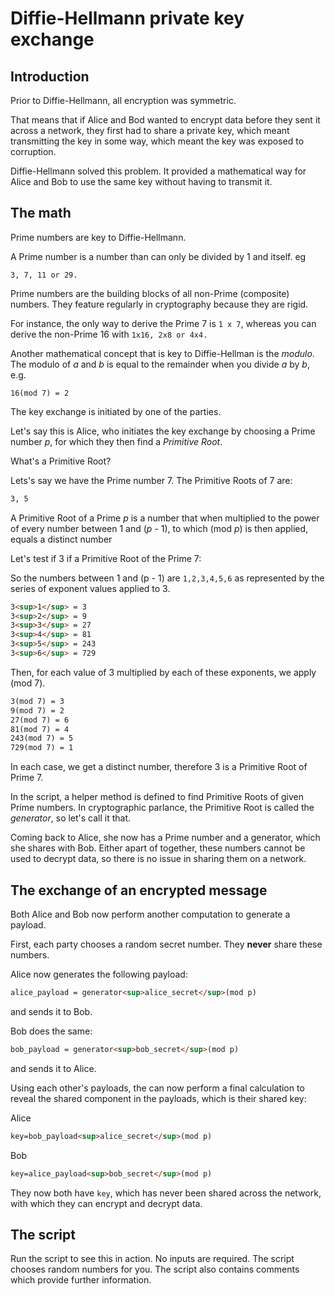 # Diffie-Hellmann private key exchange

## Introduction

Prior to Diffie-Hellmann, all encryption was symmetric.

That means that if Alice and Bod wanted to encrypt data before they sent it across a network, they first had to share a 
private key, which meant transmitting the key in some way, which meant the key was exposed to corruption.

Diffie-Hellmann solved this problem. It provided a mathematical way for Alice and Bob to use the same key 
without having to transmit it.


## The math

Prime numbers are key to Diffie-Hellmann.

A Prime number is a number than can only be divided by 1 and itself. eg 
```
3, 7, 11 or 29.
```
Prime numbers are the building 
blocks of all non-Prime (composite) numbers. They feature regularly in cryptography because they are rigid. 

For instance, the only way to derive the Prime 7 is `1 x 7`, whereas you can derive the non-Prime 16 with 
`1x16, 2x8 or 4x4.`

Another mathematical concept that is key to Diffie-Hellman is the *modulo*. 
The modulo of *a* and *b* is equal to the remainder when you divide *a* by *b*, e.g.
 ```
 16(mod 7) = 2
 ``` 

The key exchange is initiated by one of the parties.

Let's say this is Alice, who initiates the key exchange by choosing a Prime number *p*, for which they then find a *Primitive Root*.

What's a Primitive Root?

Lets's say we have the Prime number 7. The Primitive Roots of 7 are:
```bash
3, 5
```

A Primitive Root of a Prime *p* is a number that when multiplied to the power of every number between 1 and (*p* - 1), 
to which (mod *p*) is then applied, equals a distinct number

Let's test if 3 if a Primitive Root of the Prime 7:

So the numbers between 1 and (p - 1) are `1,2,3,4,5,6` as represented by the series of exponent values applied to 3.

```html
3<sup>1</sup> = 3
3<sup>2</sup> = 9
3<sup>3</sup> = 27
3<sup>4</sup> = 81
3<sup>5</sup> = 243
3<sup>6</sup> = 729
```

Then, for each value of 3 multiplied by each of these exponents, we apply (mod 7).

```html
3(mod 7) = 3
9(mod 7) = 2
27(mod 7) = 6
81(mod 7) = 4
243(mod 7) = 5
729(mod 7) = 1
```

In each case, we get a distinct number, therefore 3 is a Primitive Root of Prime 7. 

In the script, a helper method is defined to find Primitive Roots of given Prime numbers. In cryptographic parlance, 
the Primitive Root is called the *generator*, so let's call it that.

Coming back to Alice, she now has a Prime number and a generator, which she shares with Bob. Either apart of together, 
these numbers cannot be used to decrypt data, so there is no issue in sharing them on a network. 

## The exchange of an encrypted message

Both Alice and Bob now perform another computation to generate a payload.

First, each party chooses a random secret number. They **never** share these numbers.

Alice now generates the following payload:

```html
alice_payload = generator<sup>alice_secret</sup>(mod p)
```
 and sends it to Bob.
 
 Bob does the same:
```html
bob_payload = generator<sup>bob_secret</sup>(mod p)
```
and sends it to Alice.

Using each other's payloads, the can now perform a final calculation to reveal the shared component in the payloads, which is their shared key:

Alice
```html
key=bob_payload<sup>alice_secret</sup>(mod p)
```
 
Bob
```html
key=alice_payload<sup>bob_secret</sup>(mod p)
```

They now both have `key`, which has never been shared across the network, with which they can encrypt and decrypt data.

## The script

Run the script to see this in action. No inputs are required. The script chooses random numbers for you. 
The script also contains comments which provide further information.
 
